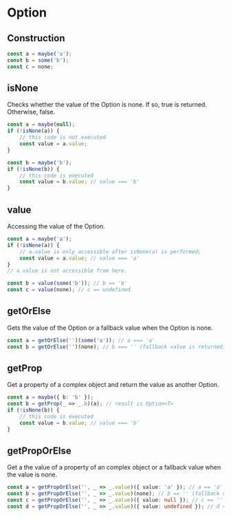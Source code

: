 # Option

## Construction

```TypeScript
const a = maybe('a');
const b = some('b');
const c = none;
```

## isNone

Checks whether the value of the Option is none. If so, true is returned. Otherwise, false.

```TypeScript
const a = maybe(null);
if (!isNone(a)) {
    // this code is not executed
    const value = a.value;
}

const b = maybe('b');
if (!isNone(b)) {
    // this code is executed
    const value = b.value; // value === 'b'
}
```

## value

Accessing the value of the Option.

```TypeScript
const a = maybe('a');
if (!isNone(a)) {
    // a.value is only accessible after isNone(a) is performed;
    const value = a.value; // value === 'a'
}
// a.value is not accessible from here.

const b = value(some('b')); // b == 'b'
const c = value(none); // c == undefined
```

## getOrElse
Gets the value of the Option or a fallback value when the Option is none.

```TypeScript
const a = getOrElse('')(some('a')); // a === 'a'
const b = getOrElse('')(none); // b === '' (fallback value is returned);
```

## getProp

Get a property of a complex object and return the value as another Option.

```TypeScript
const a = maybe({ b: 'b' });
const b = getProp(_ => _.b)(a); // result is Option<T>
if (!isNone(b)) {
    // this code is executed
    const value = b.value; // value === 'b'
}
```

## getPropOrElse

Get a the value of a property of an complex object or a fallback value when the value is none.

```TypeScript
const a = getPropOrElse('', _ => _.value)({ value: 'a' }); // a == 'a'
const b = getPropOrElse('', _ => _.value)(none); // b == '' (fallback value is returned)
const c = getPropOrElse('', _ => _.value)({ value: null }); // c == '' (fallback value is returned)
const d = getPropOrElse('', _ => _.value)({ value: undefined }); // d == '' (fallback value is returned)
```
